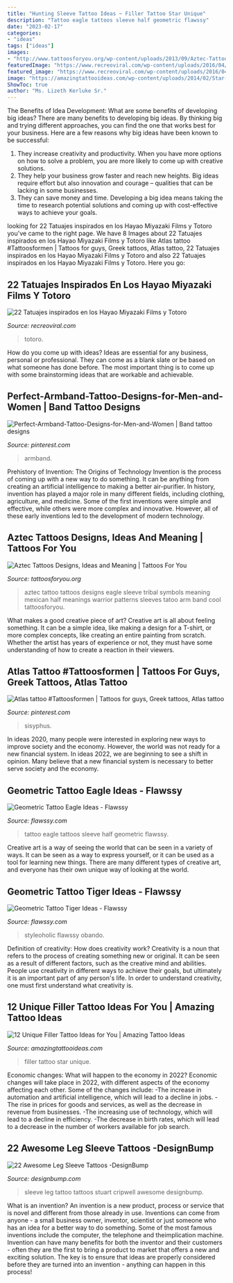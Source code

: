 ```yaml
---
title: "Hunting Sleeve Tattoo Ideas ~ Filler Tattoo Star Unique"
description: "Tattoo eagle tattoos sleeve half geometric flawssy"
date: "2023-02-17"
categories:
- "ideas"
tags: ["ideas"]
images:
- "http://www.tattoosforyou.org/wp-content/uploads/2013/09/Aztec-Tattoos-Sleeve-645x1024.jpg"
featuredImage: "https://www.recreoviral.com/wp-content/uploads/2016/04/TATUAJES-TOTORO-9.jpg"
featured_image: "https://www.recreoviral.com/wp-content/uploads/2016/04/TATUAJES-TOTORO-9.jpg"
image: "https://amazingtattooideas.com/wp-content/uploads/2014/02/Star-filler-tattoo1.jpg"
ShowToc: true
author: "Ms. Lizeth Kerluke Sr."
---
```



The Benefits of Idea Development: What are some benefits of developing big ideas?
There are many benefits to developing big ideas. By thinking big and trying different approaches, you can find the one that works best for your business. Here are a few reasons why big ideas have been known to be successful: 
1. They increase creativity and productivity. When you have more options on how to solve a problem, you are more likely to come up with creative solutions. 
2. They help your business grow faster and reach new heights. Big ideas require effort but also innovation and courage – qualities that can be lacking in some businesses. 
3. They can save money and time. Developing a big idea means taking the time to research potential solutions and coming up with cost-effective ways to achieve your goals.

	

		
looking for 22 Tatuajes inspirados en los Hayao Miyazaki Films y Totoro you've came to the right page. We have 8 Images about 22 Tatuajes inspirados en los Hayao Miyazaki Films y Totoro like Atlas tattoo #Tattoosformen | Tattoos for guys, Greek tattoos, Atlas tattoo, 22 Tatuajes inspirados en los Hayao Miyazaki Films y Totoro and also 22 Tatuajes inspirados en los Hayao Miyazaki Films y Totoro. Here you go:
		
    
## 22 Tatuajes Inspirados En Los Hayao Miyazaki Films Y Totoro

<img loading=lazy src="https://www.recreoviral.com/wp-content/uploads/2016/04/TATUAJES-TOTORO-9.jpg" onerror="this.onerror=null;this.src='https://tse4.mm.bing.net/th?id=OIP.BD1AR2Lmsewv8c3Pyk6gpAHaKL&amp;pid=15.1';" alt="22 Tatuajes inspirados en los Hayao Miyazaki Films y Totoro">

_Source: recreoviral.com_

>totoro. 

	

How do you come up with ideas?
Ideas are essential for any business, personal or professional. They can come as a blank slate or be based on what someone has done before. The most important thing is to come up with some brainstorming ideas that are workable and achievable.

    
## Perfect-Armband-Tattoo-Designs-for-Men-and-Women | Band Tattoo Designs

<img loading=lazy src="https://i.pinimg.com/736x/38/a8/b1/38a8b105cd3e56ee8886e96ebd4acb16.jpg" onerror="this.onerror=null;this.src='https://tse1.mm.bing.net/th?id=OIP.zRVcdDbdyPB3qEFzjnH-ZAHaKM&amp;pid=15.1';" alt="Perfect-Armband-Tattoo-Designs-for-Men-and-Women | Band tattoo designs">

_Source: pinterest.com_

>armband. 

	

Prehistory of Invention: The Origins of Technology
Invention is the process of coming up with a new way to do something. It can be anything from creating an artificial intelligence to making a better air-purifier. In history, invention has played a major role in many different fields, including clothing, agriculture, and medicine. Some of the first inventions were simple and effective, while others were more complex and innovative. However, all of these early inventions led to the development of modern technology.

    
## Aztec Tattoos Designs, Ideas And Meaning | Tattoos For You

<img loading=lazy src="http://www.tattoosforyou.org/wp-content/uploads/2013/09/Aztec-Tattoos-Sleeve-645x1024.jpg" onerror="this.onerror=null;this.src='https://tse3.mm.bing.net/th?id=OIP.QdeBALytWodCItenaAK3YwHaLw&amp;pid=15.1';" alt="Aztec Tattoos Designs, Ideas and Meaning | Tattoos For You">

_Source: tattoosforyou.org_

>aztec tattoo tattoos designs eagle sleeve tribal symbols meaning mexican half meanings warrior patterns sleeves tatoo arm band cool tattoosforyou. 

	

What makes a good creative piece of art?
Creative art is all about feeling something. It can be a simple idea, like making a design for a T-shirt, or more complex concepts, like creating an entire painting from scratch. Whether the artist has years of experience or not, they must have some understanding of how to create a reaction in their viewers.

    
## Atlas Tattoo #Tattoosformen | Tattoos For Guys, Greek Tattoos, Atlas Tattoo

<img loading=lazy src="https://i.pinimg.com/736x/4b/f1/35/4bf135c16bd9ff65bfc8f0540a84ecb5.jpg" onerror="this.onerror=null;this.src='https://tse2.mm.bing.net/th?id=OIP.t5F7k7Vi80MN4p6JOgdJbQHaNL&amp;pid=15.1';" alt="Atlas tattoo #Tattoosformen | Tattoos for guys, Greek tattoos, Atlas tattoo">

_Source: pinterest.com_

>sisyphus. 

	

In ideas 2020, many people were interested in exploring new ways to improve society and the economy. However, the world was not ready for a new financial system. In ideas 2022, we are beginning to see a shift in opinion. Many believe that a new financial system is necessary to better serve society and the economy.

    
## Geometric Tattoo Eagle Ideas - Flawssy

<img loading=lazy src="http://flawssy.com/wp-content/uploads/2016/12/Eagle-Half-Sleeve-Tattoo-2014.jpg" onerror="this.onerror=null;this.src='https://tse1.mm.bing.net/th?id=OIP.YqKJ_JBKvlqbGeAIGBy_kgHaJ3&amp;pid=15.1';" alt="Geometric Tattoo Eagle Ideas - Flawssy">

_Source: flawssy.com_

>tattoo eagle tattoos sleeve half geometric flawssy. 

	

Creative art is a way of seeing the world that can be seen in a variety of ways. It can be seen as a way to express yourself, or it can be used as a tool for learning new things. There are many different types of creative art, and everyone has their own unique way of looking at the world.

    
## Geometric Tattoo Tiger Ideas - Flawssy

<img loading=lazy src="http://flawssy.com/wp-content/uploads/2016/12/Half-Sleeve-Japanese-Tiger-Tattoo.jpg" onerror="this.onerror=null;this.src='https://tse2.mm.bing.net/th?id=OIP.IaP63dnYbmxx6sYiK3VqmQHaJ4&amp;pid=15.1';" alt="Geometric Tattoo Tiger Ideas - Flawssy">

_Source: flawssy.com_

>styleoholic flawssy obando. 

	

Definition of creativity: How does creativity work?
Creativity is a noun that refers to the process of creating something new or original. It can be seen as a result of different factors, such as the creative mind and abilities. People use creativity in different ways to achieve their goals, but ultimately it is an important part of any person's life. In order to understand creativity, one must first understand what creativity is.

    
## 12 Unique Filler Tattoo Ideas For You | Amazing Tattoo Ideas

<img loading=lazy src="https://amazingtattooideas.com/wp-content/uploads/2014/02/Star-filler-tattoo1.jpg" onerror="this.onerror=null;this.src='https://tse1.mm.bing.net/th?id=OIP.trAwz8u8sWPXXGytX5xLMgHaOM&amp;pid=15.1';" alt="12 Unique Filler Tattoo Ideas for You | Amazing Tattoo Ideas">

_Source: amazingtattooideas.com_

>filler tattoo star unique. 

	

Economic changes: What will happen to the economy in 2022?
Economic changes will take place in 2022, with different aspects of the economy affecting each other. Some of the changes include: 
-The increase in automation and artificial intelligence, which will lead to a decline in jobs. 
-The rise in prices for goods and services, as well as the decrease in revenue from businesses. 
-The increasing use of technology, which will lead to a decline in efficiency. 
-The decrease in birth rates, which will lead to a decrease in the number of workers available for job search.

    
## 22 Awesome Leg Sleeve Tattoos -DesignBump

<img loading=lazy src="https://designbump.com/wp-content/uploads/2015/09/Stuart-G-Cripwell-Leg-Sleeve.jpg" onerror="this.onerror=null;this.src='https://tse3.mm.bing.net/th?id=OIP.twXMAGyJgJK_sqZ9kJ4o8QHaLH&amp;pid=15.1';" alt="22 Awesome Leg Sleeve Tattoos -DesignBump">

_Source: designbump.com_

>sleeve leg tattoo tattoos stuart cripwell awesome designbump. 

	

What is an invention?
An invention is a new product, process or service that is novel and different from those already in use. Inventions can come from anyone - a small business owner, inventor, scientist or just someone who has an idea for a better way to do something. Some of the most famous inventions include the computer, the telephone and theimplication machine. 
Invention can have many benefits for both the inventor and their customers - often they are the first to bring a product to market that offers a new and exciting solution. The key is to ensure that ideas are properly considered before they are turned into an invention - anything can happen in this process!

